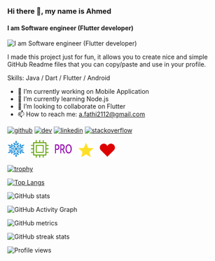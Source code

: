### Hi there 👋, my name is Ahmed
#### I am Software engineer (Flutter developer)
![I am Software engineer (Flutter developer)](https://elu.nl/wp-content/uploads/2020/12/1_SKjEotIqtQ3P0MrBLbncMg.jpg)

I made this project just for fun, it allows you to create nice and simple GitHub Readme files that you can copy/paste and use in your profile.

Skills: Java / Dart / Flutter / Android 

- 🔭 I’m currently working on Mobile Application 
- 🌱 I’m currently learning Node.js 
- 👯 I’m looking to collaborate on Flutter 
- 📫 How to reach me: a.fathi2112@gmail.com 


[<img src='https://cdn.jsdelivr.net/npm/simple-icons@3.0.1/icons/github.svg' alt='github' height='40'>](https://github.com/A7mdfathi)  [<img src='https://cdn.jsdelivr.net/npm/simple-icons@3.0.1/icons/dev-dot-to.svg' alt='dev' height='40'>](https://dev.to/https://dev.to/a7mdfathi)  [<img src='https://cdn.jsdelivr.net/npm/simple-icons@3.0.1/icons/linkedin.svg' alt='linkedin' height='40'>](https://www.linkedin.com/in/https://www.linkedin.com/in/a7mdfathi//)  [<img src='https://cdn.jsdelivr.net/npm/simple-icons@3.0.1/icons/stackoverflow.svg' alt='stackoverflow' height='40'>](https://stackoverflow.com/users/https://stackoverflow.com/users/7617512/ahmed-fathi)  

<a href='https://archiveprogram.github.com/'><img src='https://raw.githubusercontent.com/acervenky/animated-github-badges/master/assets/acbadge.gif' width='40' height='40'></a> <a href='https://docs.github.com/en/developers'><img src='https://raw.githubusercontent.com/acervenky/animated-github-badges/master/assets/devbadge.gif' width='40' height='40'></a> <a href='https://github.com/pricing'><img src='https://raw.githubusercontent.com/acervenky/animated-github-badges/master/assets/pro.gif' width='40' height='40'></a> <a href='https://stars.github.com/'><img src='https://raw.githubusercontent.com/acervenky/animated-github-badges/master/assets/starbadge.gif' width='35' height='35'></a> <a href='https://docs.github.com/en/github/supporting-the-open-source-community-with-github-sponsors'><img src='https://raw.githubusercontent.com/acervenky/animated-github-badges/master/assets/sponsorbadge.gif' width='35' height='35'></a> 

[![trophy](https://github-profile-trophy.vercel.app/?username=A7mdfathi)](https://github.com/A7mdFathi/github-profile-trophy)

[![Top Langs](https://github-readme-stats.vercel.app/api/top-langs/?username=A7mdfathi)](https://github.com/A7mdFathi/github-readme-stats)

![GitHub stats](https://github-readme-stats.vercel.app/api?username=A7mdfathi&show_icons=true)  

![GitHub Activity Graph](https://activity-graph.herokuapp.com/graph?username=A7mdfathi)  

![GitHub metrics](https://metrics.lecoq.io/A7mdfathi)  

![GitHub streak stats](https://github-readme-streak-stats.herokuapp.com/?user=A7mdfathi)  

![Profile views](https://gpvc.arturio.dev/A7mdfathi)  
